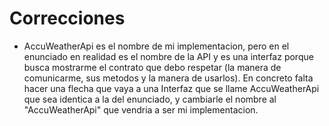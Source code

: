 # Correcciones
- AccuWeatherApi es el nombre de mi implementacion, pero en el enunciado en realidad es el nombre de la API y es una interfaz porque busca mostrarme el contrato que debo respetar (la manera de comunicarme, sus metodos y la manera de usarlos). En concreto falta hacer una flecha que vaya a una Interfaz que se llame AccuWeatherApi que sea identica a la del enunciado, y cambiarle el nombre al "AccuWeatherApi" que vendria a ser mi implementacion.